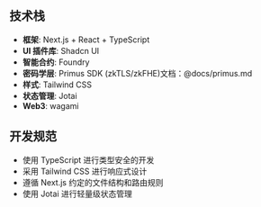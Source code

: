 ##  技术栈
- **框架**: Next.js  + React  + TypeScript  
- **UI 插件库**: Shadcn UI 
- **智能合约**: Foundry
- **密码学层**: Primus SDK (zkTLS/zkFHE)文档：@docs/primus.md
- **样式**: Tailwind CSS  
- **状态管理**: Jotai 
- **Web3**: wagami

## 开发规范
- 使用 TypeScript 进行类型安全的开发
- 采用 Tailwind CSS 进行响应式设计
- 遵循 Next.js 约定的文件结构和路由规则
- 使用 Jotai 进行轻量级状态管理